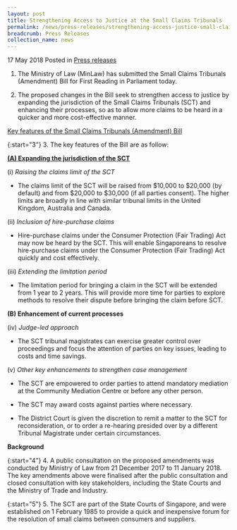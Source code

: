 ```yaml
---
layout: post
title: Strengthening Access to Justice at the Small Claims Tribunals
permalink: /news/press-releases/strengthening-access-justice-small-claims-tribunal
breadcrumb: Press Releases
collection_name: news
---
```


17 May 2018 Posted in [Press releases](/news/press-releases)


1. The Ministry of Law (MinLaw) has submitted the Small Claims Tribunals (Amendment) Bill for First Reading in Parliament today.

2. The proposed changes in the Bill seek to strengthen access to justice by expanding the jurisdiction of the Small Claims Tribunals (SCT) and enhancing their processes, so as to allow more claims to be heard in a quicker and more cost-effective manner.



<u>Key features of the Small Claims Tribunals (Amendment) Bill</u>

{:start="3"}
3. The key features of the Bill are as follow:


**<u>(A) Expanding the jurisdiction of the SCT</u>**

(i) *Raising the claims limit of the SCT*

* The claims limit of the SCT will be raised from $10,000 to $20,000 (by default) and from $20,000 to $30,000 (if all parties consent). The higher limits are broadly in line with similar tribunal limits in the United Kingdom, Australia and Canada.

(ii) *Inclusion of hire-purchase claims*

* Hire-purchase claims under the Consumer Protection (Fair Trading) Act may now be heard by the SCT. This will enable Singaporeans to resolve hire-purchase claims under the Consumer Protection (Fair Trading) Act quickly and cost effectively.


(iii) *Extending the limitation period*

* The limitation period for bringing a claim in the SCT will be extended from 1 year to 2 years. This will provide more time for parties to explore methods to resolve their dispute before bringing the claim before SCT.

**(B) Enhancement of current processes**

(iv) *Judge-led approach*

* The SCT tribunal magistrates can exercise greater control over proceedings and focus the attention of parties on key issues, leading to costs and time savings.

(v) *Other key enhancements to strengthen case management*

* The SCT are empowered to order parties to attend mandatory mediation at the Community Mediation Centre or before any other person.

* The SCT may award costs against parties where necessary.

* The District Court is given the discretion to remit a matter to the SCT for reconsideration, or to order a re-hearing presided over by a different Tribunal Magistrate under certain circumstances.

**Background**

{:start="4"}
4. A public consultation on the proposed amendments was conducted by Ministry of Law from 21 December 2017 to 11 January 2018. The key amendments above were finalised after the public consultation and closed consultation with key stakeholders, including the State Courts and the Ministry of Trade and Industry.


{:start="5"}
5. The SCT are part of the State Courts of Singapore, and were established on 1 February 1985 to provide a quick and inexpensive forum for the resolution of small claims between consumers and suppliers.


